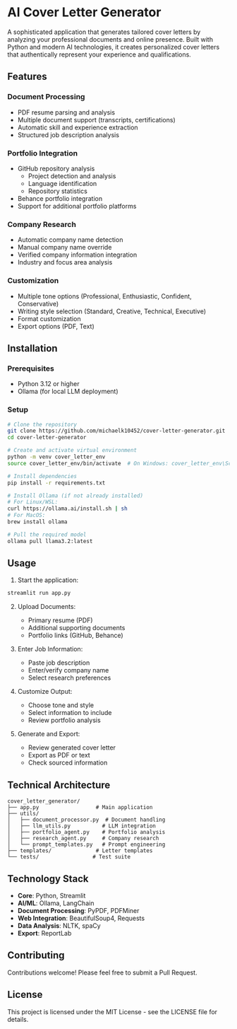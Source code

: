 # AI Cover Letter Generator

A sophisticated application that generates tailored cover letters by analyzing your professional documents and online presence. Built with Python and modern AI technologies, it creates personalized cover letters that authentically represent your experience and qualifications.

## Features

### Document Processing
- PDF resume parsing and analysis
- Multiple document support (transcripts, certifications)
- Automatic skill and experience extraction
- Structured job description analysis

### Portfolio Integration
- GitHub repository analysis
  - Project detection and analysis
  - Language identification
  - Repository statistics
- Behance portfolio integration
- Support for additional portfolio platforms

### Company Research
- Automatic company name detection
- Manual company name override
- Verified company information integration
- Industry and focus area analysis

### Customization
- Multiple tone options (Professional, Enthusiastic, Confident, Conservative)
- Writing style selection (Standard, Creative, Technical, Executive)
- Format customization
- Export options (PDF, Text)

## Installation

### Prerequisites
- Python 3.12 or higher
- Ollama (for local LLM deployment)

### Setup
```bash
# Clone the repository
git clone https://github.com/michaelk10452/cover-letter-generator.git
cd cover-letter-generator

# Create and activate virtual environment
python -m venv cover_letter_env
source cover_letter_env/bin/activate  # On Windows: cover_letter_env\Scripts\activate

# Install dependencies
pip install -r requirements.txt

# Install Ollama (if not already installed)
# For Linux/WSL:
curl https://ollama.ai/install.sh | sh
# For MacOS:
brew install ollama

# Pull the required model
ollama pull llama3.2:latest
```

## Usage

1. Start the application:
```bash
streamlit run app.py
```

2. Upload Documents:
   - Primary resume (PDF)
   - Additional supporting documents
   - Portfolio links (GitHub, Behance)

3. Enter Job Information:
   - Paste job description
   - Enter/verify company name
   - Select research preferences

4. Customize Output:
   - Choose tone and style
   - Select information to include
   - Review portfolio analysis

5. Generate and Export:
   - Review generated cover letter
   - Export as PDF or text
   - Check sourced information

## Technical Architecture
```
cover_letter_generator/
├── app.py                  # Main application
├── utils/
│   ├── document_processor.py  # Document handling
│   ├── llm_utils.py          # LLM integration
│   ├── portfolio_agent.py    # Portfolio analysis
│   ├── research_agent.py     # Company research
│   └── prompt_templates.py   # Prompt engineering
├── templates/              # Letter templates
└── tests/                 # Test suite
```

## Technology Stack
- **Core**: Python, Streamlit
- **AI/ML**: Ollama, LangChain
- **Document Processing**: PyPDF, PDFMiner
- **Web Integration**: BeautifulSoup4, Requests
- **Data Analysis**: NLTK, spaCy
- **Export**: ReportLab

## Contributing
Contributions welcome! Please feel free to submit a Pull Request.

## License
This project is licensed under the MIT License - see the LICENSE file for details.
